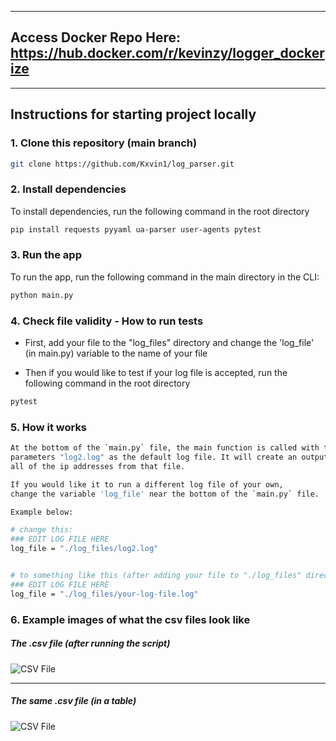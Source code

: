 ----
## Access Docker Repo Here: https://hub.docker.com/r/kevinzy/logger_dockerize
----

## Instructions for starting project locally

### 1. Clone this repository (main branch)

```bash
git clone https://github.com/Kxvin1/log_parser.git
```

### 2. Install dependencies

To install dependencies, run the following command in the root directory
```bash
pip install requests pyyaml ua-parser user-agents pytest
```

### 3. Run the app

To run the app, run the following command in the main directory in the CLI:

```bash
python main.py
```

### 4. Check file validity - How to run tests

- First, add your file to the "log_files" directory and change the 'log_file' (in main.py) variable to the name of your file

- Then if you would like to test if your log file is accepted, run the following command in the root directory

```bash
pytest
```

### 5. How it works

```bash
At the bottom of the `main.py` file, the main function is called with the
parameters "log2.log" as the default log file. It will create an output.csv from
all of the ip addresses from that file.
```

```bash
If you would like it to run a different log file of your own,
change the variable 'log_file' near the bottom of the `main.py` file.

Example below:

# change this:
### EDIT LOG FILE HERE
log_file = "./log_files/log2.log"


# to something like this (after adding your file to "./log_files" directory of the project):
### EDIT LOG FILE HERE
log_file = "./log_files/your-log-file.log"
```

### 6. Example images of what the csv files look like

##### The .csv file (after running the script)

![CSV File](https://i.imgur.com/T3GtKDj.png)

----

##### The same .csv file (in a table)
![CSV File](https://i.imgur.com/saeuPNz.png)
